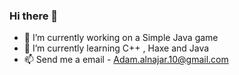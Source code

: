 ### Hi there 👋
- 🔭 I’m currently working on a Simple Java game
- 🌱 I’m currently learning C++ , Haxe and Java
- 📫 Send me a email - Adam.alnajar.10@gmail.com
